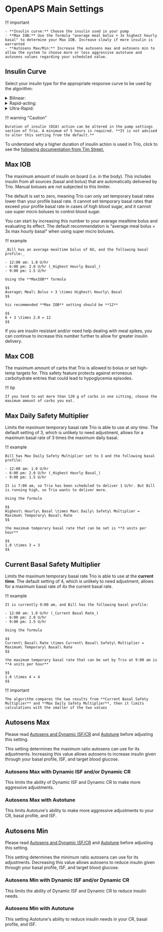# OpenAPS Main Settings

!!! important
    
	- **Insulin curve:** Choose the insulin used in your pump
	- **Max IOB:** Use the formula "average meal bolus + 3x highest hourly basal" to determine your Max IOB. Increase slowly if more insulin is warranted
	- **Autosens Max/Min:** Increase the autosens max and autosens min to allow the system to choose more or less aggressive autotune and autosens values regarding your scheduled value.

## Insulin Curve
Select your insulin type for the appropriate response curve to be used by the algorithm:

<details>
<summary>Bilinear:</summary>
  This IOB curve is based on a bilinear activity curve that varies by the user’s duration of insulin action setting in their pump.
</details> 
<details>
<summary>Rapid-acting:</summary>
  This is the default setting for Novolog, Novorapid, Humalog, and Apidra insulins. Selecting this setting will cause OpenAPS to use an exponential activity curve with a peak activity set at 75 minutes and a duration of insulin action set at 300 minutes (5 hours).
</details>
<details>
<summary>Ultra-Rapid:</summary>
  This is the default setting for Fiasp and Lyumjev. It uses an exponential activity curve with a peak activity set at 55 minutes and a duration of insulin action set at 300 minutes (5 hours).
</details>

!!! warning "Caution"
    
    Duration of insulin (DIA) action can be altered in the pump settings section of Trio. A minimum of 5 hours is required. **It is not advised to alter this setting from the default.**

To understand why a higher duration of insulin action is used in Trio, click to see the [following documentation from Tim Street.](https://www.diabettech.com/insulin/why-we-are-regularly-wrong-in-the-duration-of-insulin-action-dia-times-we-use-and-why-it-matters/)

## Max IOB
The maximum amount of insulin on board (i.e. in the body). This includes insulin from all sources (basal and bolus) that are automatically delivered by Trio. Manual boluses are not subjected to this limiter. 

The default is set to zero, meaning Trio can only set temporary basal rates lower than your profile basal rate. It cannot set temporary basal rates that exceed your profile basal rate in cases of high blood sugar, and it cannot use super micro boluses to control blood sugar.  

You can start by increasing this number to your average mealtime bolus and evaluating its effect. The default recommendation is “average meal bolus + 3x max hourly basal” when using super micro boluses.

!!! example
    
    _Bill has an average mealtime bolus of 6U, and the following basal profile:_
    
    - 12:00 am: 1.0 U/hr
    - 6:00 pm: 2.0 U/hr (_Highest Hourly Basal_)
    - 9:00 pm: 1.5 U/hr
    
    Using the **MaxIOB** formula
    
    $$
    Average\ Meal\ Bolus + 3 \times Highest\ Hourly\ Basal
    $$
    
    his recommended **Max IOB** setting should be **12**
    
    $$
    6 + 3 \times 2.0 = 12
    $$

If you are insulin resistant and/or need help dealing with meal spikes, you can continue to increase this number further to allow for greater insulin delivery.

## Max COB
The maximum amount of carbs that Trio is allowed to bolus or set high-temp targets for. This safety feature protects against erroneous carbohydrate entries that could lead to hypoglycemia episodes.

!!! tip
    
    If you tend to eat more than 120 g of carbs in one sitting, choose the maximum amount of carbs you eat.

## Max Daily Safety Multiplier
Limits the maximum temporary basal rate Trio is able to use at _any time_. The default setting of 3, which is unlikely to need adjustment, allows for a maximum basal rate of 3 times the maximum daily basal.

!!! example
    
    Bill has Max Daily Safety Multiplier set to 3 and the following basal profile:

    - 12:00 am: 1.0 U/hr
    - 6:00 pm: 2.0 U/hr (_Highest Hourly Basal_)
    - 9:00 pm: 1.5 U/hr
    
    It is 7:00 am, so Trio has been scheduled to deliver 1 U/hr. But Bill is running high, so Trio wants to deliver more.
    
    Using the formula
    
    $$
    Highest\ Hourly\ Basal \times Max\ Daily\ Safety\ Multiplier = Maximum\ Temporary\ Basal\ Rate
    $$
    
    the maximum temporary basal rate that can be set is **3 units per hour**
    
    $$
    1.0 \times 3 = 3
    $$

## Current Basal Safety Multiplier 
Limits the maximum temporary basal rate Trio is able to use at the **current time**. The default setting of 4, which is unlikely to need adjustment, allows for a maximum basal rate of 4x the current basal rate. 

!!! example
    
    It is currently 9:00 am, and Bill has the following basal profile:
    
	- 12:00 am: 1.0 U/hr (_Current Basal Rate_)
	- 6:00 pm: 2.0 U/hr
	- 9:00 pm: 1.5 U/hr
	
	Using the formula
    
    $$
    Current\ Basal\ Rate \times Current\ Basal\ Safety\ Multiplier = Maximum\ Temporary\ Basal\ Rate
    $$
    
    the maximum temporary basal rate that can be set by Trio at 9:00 am is **4 units per hour**
    
    $$
    1.0 \times 4 = 4
    $$

!!! important
    
    The algorithm compares the two results from **Current Basal Safety Multiplier** and **Max Daily Safety Multiplier**, then it limits calculations with the smaller of the two values

## Autosens Max
Please read [Autosens and Dynamic ISF/CR](../concepts/autosens-dynamic.md) and [Autotune](../autotune.md) before adjusting this setting.

This setting determines the maximum ratio autosens can use for its adjustments. Increasing this value allows autosens to increase insulin given through your basal profile, ISF, and target blood glucose.

### Autosens Max with Dynamic ISF and/or Dynamic CR
This limits the ability of Dynamic ISF and Dynamic CR to make more aggressive adjustments.

### Autosens Max with Autotune
This limits Autotune's ability to make more aggressive adjustments to your CR, basal profile, and ISF.

## Autosens Min
Please read [Autosens and Dynamic ISF/CR](../concepts/autosens-dynamic.md) and [Autotune](../autotune.md) before adjusting this setting.

This setting determines the minimum ratio autosens can use for its adjustments. Decreasing this value allows autosens to reduce insulin given through your basal profile, ISF, and target blood glucose.

### Autosens Min with Dynamic ISF and/or Dynamic CR
This limits the ability of Dynamic ISF and Dynamic CR to reduce insulin needs.

### Autosens Min with Autotune
This setting Autotune's ability to reduce insulin needs in your CR, basal profile, and ISF.
